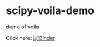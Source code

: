 # scipy-voila-demo
demo of voila


Click here: [![Binder](https://mybinder.org/badge_logo.svg)](https://mybinder.org/v2/gh/brentkendrick/scipy-voila-demo/master?filepath=voila%2Frender%2Findex.ipynb)
